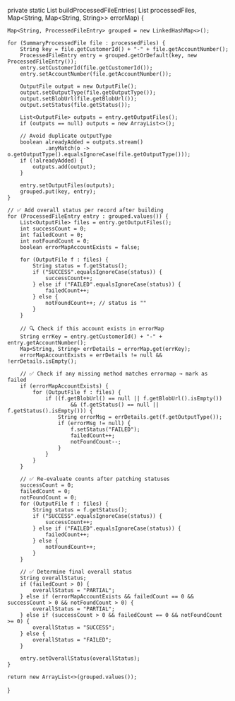 private static List<ProcessedFileEntry> buildProcessedFileEntries(
        List<SummaryProcessedFile> processedFiles,
        Map<String, Map<String, String>> errorMap) {

    Map<String, ProcessedFileEntry> grouped = new LinkedHashMap<>();

    for (SummaryProcessedFile file : processedFiles) {
        String key = file.getCustomerId() + "-" + file.getAccountNumber();
        ProcessedFileEntry entry = grouped.getOrDefault(key, new ProcessedFileEntry());
        entry.setCustomerId(file.getCustomerId());
        entry.setAccountNumber(file.getAccountNumber());

        OutputFile output = new OutputFile();
        output.setOutputType(file.getOutputType());
        output.setBlobUrl(file.getBlobUrl());
        output.setStatus(file.getStatus());

        List<OutputFile> outputs = entry.getOutputFiles();
        if (outputs == null) outputs = new ArrayList<>();

        // Avoid duplicate outputType
        boolean alreadyAdded = outputs.stream()
                .anyMatch(o -> o.getOutputType().equalsIgnoreCase(file.getOutputType()));
        if (!alreadyAdded) {
            outputs.add(output);
        }

        entry.setOutputFiles(outputs);
        grouped.put(key, entry);
    }

    // ✅ Add overall status per record after building
    for (ProcessedFileEntry entry : grouped.values()) {
        List<OutputFile> files = entry.getOutputFiles();
        int successCount = 0;
        int failedCount = 0;
        int notFoundCount = 0;
        boolean errorMapAccountExists = false;

        for (OutputFile f : files) {
            String status = f.getStatus();
            if ("SUCCESS".equalsIgnoreCase(status)) {
                successCount++;
            } else if ("FAILED".equalsIgnoreCase(status)) {
                failedCount++;
            } else {
                notFoundCount++; // status is ""
            }
        }

        // 🔍 Check if this account exists in errorMap
        String errKey = entry.getCustomerId() + "-" + entry.getAccountNumber();
        Map<String, String> errDetails = errorMap.get(errKey);
        errorMapAccountExists = errDetails != null && !errDetails.isEmpty();

        // ✅ Check if any missing method matches errormap → mark as failed
        if (errorMapAccountExists) {
            for (OutputFile f : files) {
                if ((f.getBlobUrl() == null || f.getBlobUrl().isEmpty())
                        && (f.getStatus() == null || f.getStatus().isEmpty())) {
                    String errorMsg = errDetails.get(f.getOutputType());
                    if (errorMsg != null) {
                        f.setStatus("FAILED");
                        failedCount++;
                        notFoundCount--;
                    }
                }
            }
        }

        // ✅ Re-evaluate counts after patching statuses
        successCount = 0;
        failedCount = 0;
        notFoundCount = 0;
        for (OutputFile f : files) {
            String status = f.getStatus();
            if ("SUCCESS".equalsIgnoreCase(status)) {
                successCount++;
            } else if ("FAILED".equalsIgnoreCase(status)) {
                failedCount++;
            } else {
                notFoundCount++;
            }
        }

        // ✅ Determine final overall status
        String overallStatus;
        if (failedCount > 0) {
            overallStatus = "PARTIAL";
        } else if (errorMapAccountExists && failedCount == 0 && successCount > 0 && notFoundCount > 0) {
            overallStatus = "PARTIAL";
        } else if (successCount > 0 && failedCount == 0 && notFoundCount >= 0) {
            overallStatus = "SUCCESS";
        } else {
            overallStatus = "FAILED";
        }

        entry.setOverallStatus(overallStatus);
    }

    return new ArrayList<>(grouped.values());
}
